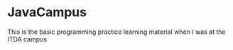 # JavaCampus
This is the basic programming practice learning material when I was at the ITDA campus
